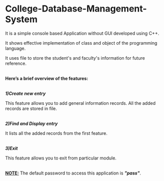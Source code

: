 # College-Database-Management-System

It is a simple console based Application without GUI developed using C++.

It shows effective implementation of class and object of the programming language.

It uses file to store the student's and faculty's information for future reference.<br /><br />

**Here’s a brief overview of the features:**<br /><br />

**_1)Create new entry_**

This feature allows you to add general information records. All the added records are stored in file.<br /><br />

**_2)Find and Display entry_**

It lists all the added records from the first feature.<br /><br />

**_3)Exit_**

This feature allows you to exit from particular module.<br /><br />

<ins>**NOTE:**</ins> The default password to access this application is _**"pass"**_.
